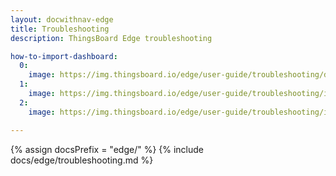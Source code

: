 ```yaml
---
layout: docwithnav-edge
title: Troubleshooting
description: ThingsBoard Edge troubleshooting

how-to-import-dashboard:
  0:
    image: https://img.thingsboard.io/edge/user-guide/troubleshooting/download.webp
  1:
    image: https://img.thingsboard.io/edge/user-guide/troubleshooting/import.webp
  2:
    image: https://img.thingsboard.io/edge/user-guide/troubleshooting/import-1.webp

---
```


{% assign docsPrefix = "edge/" %}
{% include docs/edge/troubleshooting.md %}
